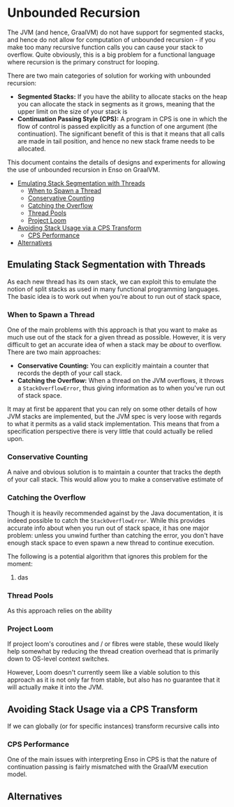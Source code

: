 # Unbounded Recursion
The JVM (and hence, GraalVM) do not have support for segmented stacks, and hence
do not allow for computation of unbounded recursion - if you make too many
recursive function calls you can cause your stack to overflow. Quite obviously,
this is a big problem for a functional language where recursion is the primary
construct for looping. 

There are two main categories of solution for working with unbounded recursion:

- **Segmented Stacks:** If you have the ability to allocate stacks on the heap
  you can allocate the stack in segments as it grows, meaning that the upper
  limit on the size of your stack is 
- **Continuation Passing Style (CPS):** A program in CPS is one in which the
  flow of control is passed explicitly as a function of one argument (the
  continuation). The significant benefit of this is that it means that all calls
  are made in tail position, and hence no new stack frame needs to be allocated.

This document contains the details of designs and experiments for allowing the
use of unbounded recursion in Enso on GraalVM.

<!-- MarkdownTOC levels="2,3" autolink="true" -->

- [Emulating Stack Segmentation with Threads](#emulating-stack-segmentation-with-threads)
    - [When to Spawn a Thread](#when-to-spawn-a-thread)
    - [Conservative Counting](#conservative-counting)
    - [Catching the Overflow](#catching-the-overflow)
    - [Thread Pools](#thread-pools)
    - [Project Loom](#project-loom)
- [Avoiding Stack Usage via a CPS Transform](#avoiding-stack-usage-via-a-cps-transform)
    - [CPS Performance](#cps-performance)
- [Alternatives](#alternatives)

<!-- /MarkdownTOC -->

## Emulating Stack Segmentation with Threads
As each new thread has its own stack, we can exploit this to emulate the notion
of split stacks as used in many functional programming languages. The basic idea
is to work out when you're about to run out of stack space, 

### When to Spawn a Thread
One of the main problems with this approach is that you want to make as much use
out of the stack for a given thread as possible. However, it is very difficult
to get an accurate idea of when a stack may be _about_ to overflow. There are
two main approaches:

- **Conservative Counting:** You can explicitly maintain a counter that records
  the depth of your call stack.
- **Catching the Overflow:** When a thread on the JVM overflows, it throws a
  `StackOverflowError`, thus giving information as to when you've run out of
  stack space.

It may at first be apparent that you can rely on some other details of how JVM
stacks are implemented, but the JVM spec is very loose with regards to what it
permits as a valid stack implementation. This means that from a specification
perspective there is very little that could actually be relied upon.

### Conservative Counting
A naive and obvious solution is to maintain a counter that tracks the depth of
your call stack. This would allow you to make a conservative estimate of 

<benchmarks>

### Catching the Overflow
Though it is heavily recommended against by the Java documentation, it is indeed
possible to catch the `StackOverflowError`. While this provides accurate info
about when you run out of stack space, it has one major problem: unless you 
unwind further than catching the error, you don't have enough stack space to
even spawn a new thread to continue execution. 

The following is a potential algorithm that ignores this problem for the moment:

1. das

<benchmarks>

### Thread Pools
As this approach relies on the ability 

### Project Loom
If project loom's coroutines and / or fibres were stable, these would likely
help somewhat by reducing the thread creation overhead that is primarily down to
OS-level context switches. 

However, Loom doesn't currently seem like a viable solution to this approach as
it is not only far from stable, but also has no guarantee that it will actually
make it into the JVM.

## Avoiding Stack Usage via a CPS Transform
If we can globally (or for specific instances) transform recursive calls into 

### CPS Performance
One of the main issues with interpreting Enso in CPS is that the nature of 
continuation passing is fairly mismatched with the GraalVM execution model.

## Alternatives

<!--
  Need to test:
  - Tradeoff between thread creation overhead and thread stack size (can we make it less costly by
    increasing the stack size).
    - Creation of a thread may not actually allocate the full maximum stack size.
    - The `Thread` constructor is also free, by the specification, to ignore the stack size argument
      if it sees fit.

  - The details of how the JVM manages thread stacks and how they are implemented.
    - The specification makes no claims as to how the stacks are implemented, and we shouldn't rely
      on any HotSpot implementation details.
    - Most importantly, stack frames are of a variable size, meaning that tracking frames with our
      own counter wouldn't result in a reliable

  - Potential techniques for tracking stack usage.
    - The very slow method is to count the length of a stack trace, however this only works for
      stacks up to a certain depth as the resultant array is capped in length.

  - A potential design for thread-based stack segmentation:
    - Each recursive call creates a save point. This is as simple as running the next recursive call
      in a `try {} catch (StackOverflowError e) {}`.
    - Ensure that all side-effecting operations take place within a single Java frame, which does
      not necessarily correspond to an enso frame.
    - When the stack overflows, execution will enter the `catch` block. For this design to work,
      this overflow needs to be thrown at frame allocation.
    - Ensure that there is enough stack space after unwinding (how?) to spawn a new thread to let
      the execution continue.

  - What is the performance profile like for an application using this approach for recursion?

  - To what extent can we instrument a JVM thread to learn when it's gonna run out of memory?
    - JMX? Even if you can, you can't dynamically read thread maximum memory size and hence this is
      still brittle.
    - Can you get the maximum stack size set for a VM instance?

  - What is the impact of CPS on performance and debuggability/introspection.
  - Ask Chris for an intro to Duncan MacGregor regarding loom and Graal.
-->
